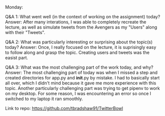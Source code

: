 Monday:

Q&A 1:
What went well (in the context of working on the assignment) today? 
Answer: After many interations, I was able to completely recreate the lecture, as well as simulate tweets from the Avengers as my "Users" along with their "Tweets".

Q&A 2:
What was particularly interesting or surprising about the topic(s) today? 
Answer: Once, I really focused on the lecture, it is suprisingly easy to follow along and grasp the topic. Creating users and tweets was the easist part. 

Q&A 3:
What was the most challenging part of the work today, and why?
Answer: The most challenging part of today was when I missed a step and created directories for app.py and __init__.py by mistake. I had to basically start all over, which I didn't mind because it gave me more experience with this topic. Another particularly challenging part was trying to get pipenv to work on my desktop. For some reason, I was encountering an error so once I switched to my laptop it ran smoothly. 

Link to repo: https://github.com/tbradshaw91/TwitterBowl
